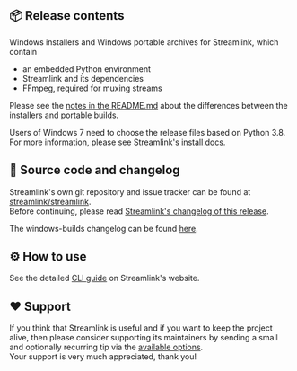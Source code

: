 ## 📦 Release contents

Windows installers and Windows portable archives for Streamlink, which contain

- an embedded Python environment
- Streamlink and its dependencies
- FFmpeg, required for muxing streams

Please see the [notes in the README.md](https://github.com/streamlink/windows-builds#notes) about the differences between the installers and portable builds.

Users of Windows 7 need to choose the release files based on Python 3.8.  
For more information, please see Streamlink's [install docs](https://streamlink.github.io/install.html#windows-binaries).

## 📝 Source code and changelog

Streamlink's own git repository and issue tracker can be found at [streamlink/streamlink](https://github.com/streamlink/streamlink).  
Before continuing, please read [Streamlink's changelog of this release](https://streamlink.github.io/changelog.html).

The windows-builds changelog can be found [here](https://github.com/streamlink/windows-builds/blob/master/CHANGELOG.md).

## ⚙️ How to use

See the detailed [CLI guide](https://streamlink.github.io/cli.html) on Streamlink's website.

## ❤️ Support

If you think that Streamlink is useful and if you want to keep the project alive, then please consider supporting its maintainers by sending a small and optionally recurring tip via the [available options](https://streamlink.github.io/donate.html).  
Your support is very much appreciated, thank you!
